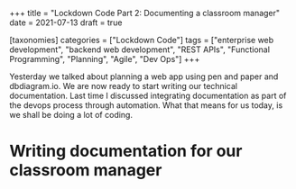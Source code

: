 +++
title = "Lockdown Code Part 2: Documenting a classroom manager"
date = 2021-07-13
draft = true

[taxonomies]
categories = ["Lockdown Code"]
tags = ["enterprise web development", "backend web development", "REST APIs", "Functional Programming", "Planning", "Agile", "Dev Ops"]
+++

Yesterday we talked about planning a web app using pen and paper and
dbdiagram.io. We are now ready to start writing our technical documentation.
Last time I discussed integrating documentation as part of the devops process
through automation. What that means for us today, is we shall be doing a lot of
coding.

# Writing documentation for our classroom manager


